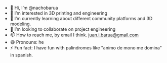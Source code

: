 - 👋 Hi, I’m @nachobarua
- 👀 I’m interested in 3D printing and engineering
- 🌱 I’m currently learning about different community platforms and 3D modeling.
- 💞️ I’m looking to collaborate on project engineering
- 📫 How to reach me, by email I think. juan.i.barua@gmail.com
- 😄 Pronouns: he
- ⚡ Fun fact: I have fun with palindromes like "animo de mono me domina" in spanish.

<!---
nachobarua/nachobarua is a ✨ special ✨ repository because its `README.md` (this file) appears on your GitHub profile.
You can click the Preview link to take a look at your changes.
--->

